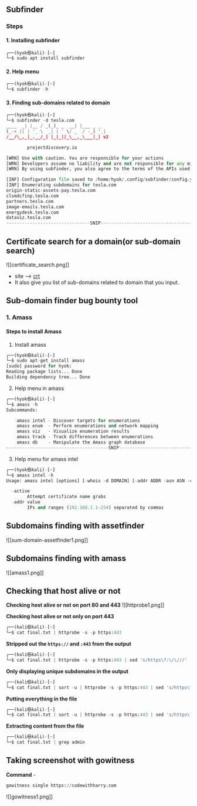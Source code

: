 ## Subfinder
### Steps
#### 1. Installing subfinder
```python
┌──(hyok㉿kali)-[~]
└─$ sudo apt install subfinder
```

#### 2. Help menu
```python
┌──(hyok㉿kali)-[~]
└─$ subfinder -h  
```

#### 3. Finding sub-domains related to domain
```python
┌──(hyok㉿kali)-[~]
└─$ subfinder -d tesla.com
____  _| |__ / _(_)_ _  __| |___ _ _ 
(_-< || | '_ \  _| | ' \/ _  / -_) '_|
/__/\_,_|_.__/_| |_|_||_\__,_\___|_| v2

		projectdiscovery.io

[WRN] Use with caution. You are responsible for your actions
[WRN] Developers assume no liability and are not responsible for any misuse or damage.
[WRN] By using subfinder, you also agree to the terms of the APIs used.

[INF] Configuration file saved to /home/hyok/.config/subfinder/config.yaml
[INF] Enumerating subdomains for tesla.com
origin-static-assets-pay.tesla.com
clsmdcfinp.tesla.com
partners.tesla.com
image-emails.tesla.com
energydesk.tesla.com
dataviz.tesla.com
--------------------------------SNIP-----------------------------------
```

## Certificate search for a domain(or sub-domain search)
![[certificate_search.png]]
- site --> [crt](https://crt.sh/)
- It also give you list of sub-domains related to domain that you input.

## Sub-domain finder bug bounty tool
### 1. Amass
#### Steps to install Amass
1. Install amass
```python
┌──(hyok㉿kali)-[~]
└─$ sudo apt-get install amass
[sudo] password for hyok: 
Reading package lists... Done
Building dependency tree... Done
```

2. Help menu in amass
```python
┌──(hyok㉿kali)-[~]
└─$ amass -h  
Subcommands: 

	amass intel - Discover targets for enumerations
	amass enum  - Perform enumerations and network mapping
	amass viz   - Visualize enumeration results
	amass track - Track differences between enumerations
	amass db    - Manipulate the Amass graph database
---------------------------------------SNIP------------------------------------
```

3. Help menu for amass intel
```python
┌──(hyok㉿kali)-[~]
└─$ amass intel -h
Usage: amass intel [options] [-whois -d DOMAIN] [-addr ADDR -asn ASN -cidr CIDR]

  -active
    	Attempt certificate name grabs
  -addr value
    	IPs and ranges (192.168.1.1-254) separated by commas
```

## Subdomains finding with assetfinder
![[sum-domain-assetfinder1.png]]

## Subdomains finding with amass
![[amass1.png]]

## Checking that host alive or not
**Checking host alive or not on port 80 and 443**
![[httprobe1.png]]

**Checking host alive or not only on port 443**
```python
┌──(kali㉿kali)-[~]
└─$ cat final.txt | httprobe -s -p https:443
```

**Stripped out the `https://` and `:443` from the output**
```python
┌──(kali㉿kali)-[~]
└─$ cat final.txt | httprobe -s -p https:443 | sed 's/https\?:\/\///' | tr -d ':443'
```

**Only displaying unique subdomains in the output**
```python
┌──(kali㉿kali)-[~]
└─$ cat final.txt | sort -u | httprobe -s -p https:443 | sed 's/https\?:\/\///' | tr -d ':443'
```

**Putting everything in the file**
```python
┌──(kali㉿kali)-[~]
└─$ cat final.txt | sort -u | httprobe -s -p https:443 | sed 's/https\?:\/\///' | tr -d ':443' >> final.txt
```

**Extracting content from the file**
```python
┌──(kali㉿kali)-[~]
└─$ cat final.txt | grep admin
```

## Taking screenshot with gowitness
**Command** - 
```python
gowitness single https://codewithharry.com
```
![[gowitness1.png]]
